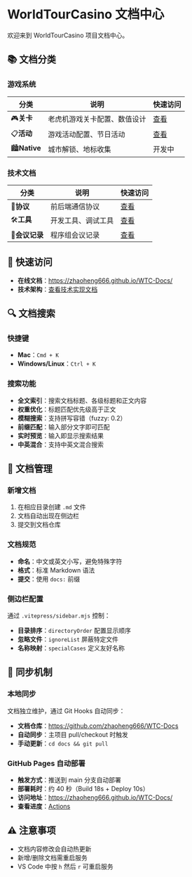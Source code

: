 # WorldTourCasino 文档中心

欢迎来到 WorldTourCasino 项目文档中心。

## 📚 文档分类

### 游戏系统

| 分类                 | 说明                         | 快速访问    |
| -------------------- | ---------------------------- | ----------- |
| 🎮**关卡**     | 老虎机游戏关卡配置、数值设计 | [查看](/关卡/) |
| 📋**活动**     | 游戏活动配置、节日活动       | [查看](/活动/) |
| 🏙️**Native** | 城市解锁、地标收集           | 开发中      |

### 技术文档

| 分类                 | 说明               | 快速访问                         |
| -------------------- | ------------------ | -------------------------------- |
| 🔌**协议**     | 前后端通信协议     | [查看](/协议/)                      |
| 🛠️**工具**   | 开发工具、调试工具 | [查看](/工具/)                      |
| 📝**会议记录** | 程序组会议记录     | [查看](/其他/工作记录/9%20月程序会) |

## 🚀 快速访问

- **在线文档**：https://zhaoheng666.github.io/WTC-Docs/
- **技术架构**：[查看技术实现文档](/README)

## 🔍 文档搜索

### 快捷键
- **Mac**：`Cmd + K`
- **Windows/Linux**：`Ctrl + K`

### 搜索功能
- **全文索引**：搜索文档标题、各级标题和正文内容
- **权重优化**：标题匹配优先级高于正文
- **模糊搜索**：支持拼写容错（fuzzy: 0.2）
- **前缀匹配**：输入部分文字即可匹配
- **实时预览**：输入即显示搜索结果
- **中英混合**：支持中英文混合搜索

## 📝 文档管理

### 新增文档

1. 在相应目录创建 `.md` 文件
2. 文档自动出现在侧边栏
3. 提交到文档仓库

### 文档规范

- **命名**：中文或英文小写，避免特殊字符
- **格式**：标准 Markdown 语法
- **提交**：使用 `docs:` 前缀

### 侧边栏配置

通过 `.vitepress/sidebar.mjs` 控制：

- **目录排序**：`directoryOrder` 配置显示顺序
- **忽略文件**：`ignoreList` 屏蔽特定文件
- **名称映射**：`specialCases` 定义友好名称

## 🔄 同步机制

### 本地同步

文档独立维护，通过 Git Hooks 自动同步：

- **文档仓库**：https://github.com/zhaoheng666/WTC-Docs
- **自动同步**：主项目 pull/checkout 时触发
- **手动更新**：`cd docs && git pull`

### GitHub Pages 自动部署

- **触发方式**：推送到 main 分支自动部署
- **部署耗时**：约 40 秒（Build 18s + Deploy 10s）
- **访问地址**：https://zhaoheng666.github.io/WTC-Docs/
- **查看进度**：[Actions](https://github.com/zhaoheng666/WTC-Docs/actions)

## ⚠️ 注意事项

- 文档内容修改会自动热更新
- 新增/删除文档需重启服务
- VS Code 中按 `h` 然后 `r` 可重启服务
